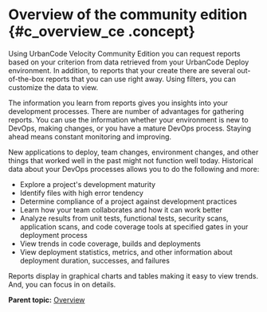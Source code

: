 # Overview of the community edition {#c_overview_ce .concept}

Using UrbanCode Velocity Community Edition you can request reports based on your criterion from data retrieved from your UrbanCode Deploy environment. In addition, to reports that your create there are several out-of-the-box reports that you can use right away. Using filters, you can customize the data to view.

The information you learn from reports gives you insights into your development processes. There are number of advantages for gathering reports. You can use the information whether your environment is new to DevOps, making changes, or you have a mature DevOps process. Staying ahead means constant monitoring and improving.

New applications to deploy, team changes, environment changes, and other things that worked well in the past might not function well today. Historical data about your DevOps processes allows you to do the following and more:

-   Explore a project's development maturity
-   Identify files with high error tendency
-   Determine compliance of a project against development practices
-   Learn how your team collaborates and how it can work better
-   Analyze results from unit tests, functional tests, security scans, application scans, and code coverage tools at specified gates in your deployment process
-   View trends in code coverage, builds and deployments
-   View deployment statistics, metrics, and other information about deployment duration, successes, and failures

Reports display in graphical charts and tables making it easy to view trends. And, you can focus in on details.

**Parent topic:** [Overview](../topics/c_node_overview.md)

